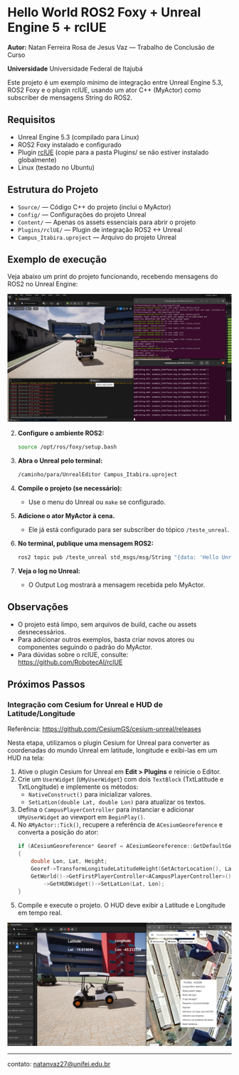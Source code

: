 # Hello World ROS2 Foxy + Unreal Engine 5 + rclUE


**Autor:** Natan Ferreira Rosa de Jesus Vaz — Trabalho de Conclusão de Curso

**Universidade** Universidade Federal de Itajubá

Este projeto é um exemplo mínimo de integração entre Unreal Engine 5.3, ROS2 Foxy e o plugin rclUE, usando um ator C++ (MyActor) como subscriber de mensagens String do ROS2.

## Requisitos
- Unreal Engine 5.3 (compilado para Linux)
- ROS2 Foxy instalado e configurado
- Plugin [rclUE](https://github.com/RobotecAI/rclUE) (copie para a pasta Plugins/ se não estiver instalado globalmente)
- Linux (testado no Ubuntu)

## Estrutura do Projeto
- `Source/` — Código C++ do projeto (inclui o MyActor)
- `Config/` — Configurações do projeto Unreal
- `Content/` — Apenas os assets essenciais para abrir o projeto
- `Plugins/rclUE/` — Plugin de integração ROS2 <-> Unreal
- `Campus_Itabira.uproject` — Arquivo do projeto Unreal

## Exemplo de execução

Veja abaixo um print do projeto funcionando, recebendo mensagens do ROS2 no Unreal Engine:

![Hello World funcionando](Screenshot%20from%202025-04-15%2023-34-36.png)

2. **Configure o ambiente ROS2:**
   ```bash
   source /opt/ros/foxy/setup.bash
   ```

3. **Abra o Unreal pelo terminal:**
   ```bash
   /caminho/para/UnrealEditor Campus_Itabira.uproject
   ```

4. **Compile o projeto (se necessário):**
   - Use o menu do Unreal ou `make` se configurado.

5. **Adicione o ator MyActor à cena.**
   - Ele já está configurado para ser subscriber do tópico `/teste_unreal`.

6. **No terminal, publique uma mensagem ROS2:**
   ```bash
   ros2 topic pub /teste_unreal std_msgs/msg/String "{data: 'Hello Unreal'}"
   ```

7. **Veja o log no Unreal:**
   - O Output Log mostrará a mensagem recebida pelo MyActor.

## Observações
- O projeto está limpo, sem arquivos de build, cache ou assets desnecessários.
- Para adicionar outros exemplos, basta criar novos atores ou componentes seguindo o padrão do MyActor.
- Para dúvidas sobre o rclUE, consulte: https://github.com/RobotecAI/rclUE

## Próximos Passos

### Integração com Cesium for Unreal e HUD de Latitude/Longitude

Referência: https://github.com/CesiumGS/cesium-unreal/releases


Nesta etapa, utilizamos o plugin Cesium for Unreal para converter as coordenadas do mundo Unreal em latitude, longitude e exibi-las em um HUD na tela:

1. Ative o plugin Cesium for Unreal em **Edit > Plugins** e reinicie o Editor.
2. Crie um `UserWidget` (`UMyUserWidget`) com dois `TextBlock` (TxtLatitude e TxtLongitude) e implemente os métodos:
   - `NativeConstruct()` para inicializar valores.
   - `SetLatLon(double Lat, double Lon)` para atualizar os textos.
3. Defina o `CampusPlayerController` para instanciar e adicionar `UMyUserWidget` ao viewport em `BeginPlay()`.
4. No `AMyActor::Tick()`, recupere a referência de `ACesiumGeoreference` e converta a posição do ator:
   ```cpp
   if (ACesiumGeoreference* Georef = ACesiumGeoreference::GetDefaultGeoreference(GetWorld()))
   {
       double Lon, Lat, Height;
       Georef->TransformLongitudeLatitudeHeight(GetActorLocation(), Lat, Lon, Height);
       GetWorld()->GetFirstPlayerController<ACampusPlayerController>()
           ->GetHUDWidget()->SetLatLon(Lat, Lon);
   }
   ```
5. Compile e execute o projeto. O HUD deve exibir a Latitude e Longitude em tempo real.

![HUD de Latitude e Longitude](Screenshot%20from%202025-04-18%2022-52-58.png)

---

contato: natanvaz27@unifei.edu.br